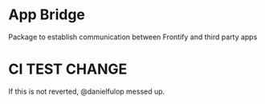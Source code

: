 # App Bridge

Package to establish communication between Frontify and third party apps

# CI TEST CHANGE

If this is not reverted, @danielfulop messed up.
